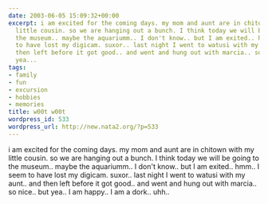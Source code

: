 ```yaml
---
date: 2003-06-05 15:09:32+00:00
excerpt: i am excited for the coming days. my mom and aunt are in chitown with my
  little cousin. so we are hanging out a bunch. I think today we will be going to
  the museum.. maybe the aquariumm.. I don't know.. but I am exited.. hmm.. I seem
  to have lost my digicam. suxor.. last night I went to watusi with my aunt.. and
  then left before it got good.. and went and hung out with marcia.. so nice.. but
  yea...
tags:
- family
- fun
- excursion
- hobbies
- memories
title: w00t w00t
wordpress_id: 533
wordpress_url: http://new.nata2.org/?p=533
---
```


i am excited for the coming days. my mom and aunt are in chitown with my little cousin. so we are hanging out a bunch. I think today we will be going to the museum.. maybe the aquariumm.. I don't know.. but I am exited.. hmm.. I seem to have lost my digicam. suxor.. last night I went to watusi with my aunt.. and then left before it got good.. and went and hung out with marcia.. so nice.. but yea.. I am happy.. I am a dork.. uhh..